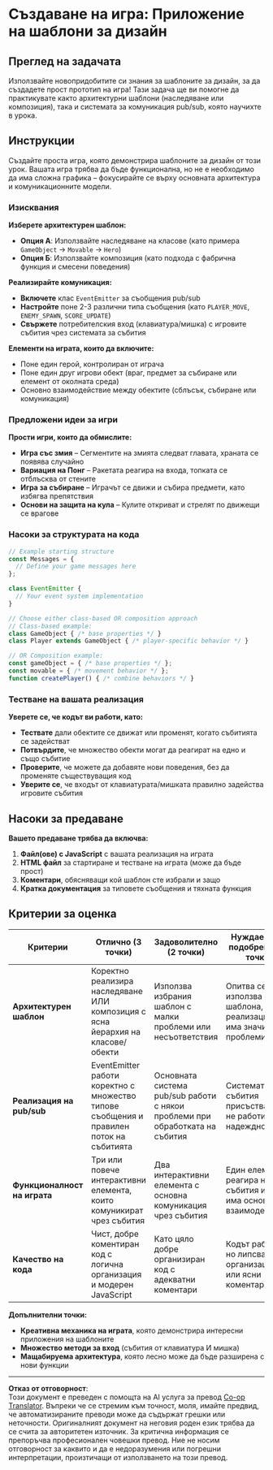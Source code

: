 <!--
CO_OP_TRANSLATOR_METADATA:
{
  "original_hash": "c8fc39a014d08247c082878122e2ba73",
  "translation_date": "2025-10-24T22:56:53+00:00",
  "source_file": "6-space-game/1-introduction/assignment.md",
  "language_code": "bg"
}
-->
# Създаване на игра: Приложение на шаблони за дизайн

## Преглед на задачата

Използвайте новопридобитите си знания за шаблоните за дизайн, за да създадете прост прототип на игра! Тази задача ще ви помогне да практикувате както архитектурни шаблони (наследяване или композиция), така и системата за комуникация pub/sub, която научихте в урока.

## Инструкции

Създайте проста игра, която демонстрира шаблоните за дизайн от този урок. Вашата игра трябва да бъде функционална, но не е необходимо да има сложна графика – фокусирайте се върху основната архитектура и комуникационните модели.

### Изисквания

**Изберете архитектурен шаблон:**
- **Опция А**: Използвайте наследяване на класове (като примера `GameObject` → `Movable` → `Hero`)
- **Опция Б**: Използвайте композиция (като подхода с фабрична функция и смесени поведения)

**Реализирайте комуникация:**
- **Включете** клас `EventEmitter` за съобщения pub/sub
- **Настройте** поне 2-3 различни типа съобщения (като `PLAYER_MOVE`, `ENEMY_SPAWN`, `SCORE_UPDATE`)
- **Свържете** потребителския вход (клавиатура/мишка) с игровите събития чрез системата за събития

**Елементи на играта, които да включите:**
- Поне един герой, контролиран от играча
- Поне един друг игрови обект (враг, предмет за събиране или елемент от околната среда)
- Основно взаимодействие между обектите (сблъсък, събиране или комуникация)

### Предложени идеи за игри

**Прости игри, които да обмислите:**
- **Игра със змия** – Сегментите на змията следват главата, храната се появява случайно
- **Вариация на Понг** – Ракетата реагира на входа, топката се отблъсква от стените
- **Игра за събиране** – Играчът се движи и събира предмети, като избягва препятствия
- **Основи на защита на кула** – Кулите откриват и стрелят по движещи се врагове

### Насоки за структурата на кода

```javascript
// Example starting structure
const Messages = {
  // Define your game messages here
};

class EventEmitter {
  // Your event system implementation
}

// Choose either class-based OR composition approach
// Class-based example:
class GameObject { /* base properties */ }
class Player extends GameObject { /* player-specific behavior */ }

// OR Composition example:
const gameObject = { /* base properties */ };
const movable = { /* movement behavior */ };
function createPlayer() { /* combine behaviors */ }
```

### Тестване на вашата реализация

**Уверете се, че кодът ви работи, като:**
- **Тествате** дали обектите се движат или променят, когато събитията се задействат
- **Потвърдите**, че множество обекти могат да реагират на едно и също събитие
- **Проверите**, че можете да добавяте нови поведения, без да променяте съществуващия код
- **Уверите се**, че входът от клавиатурата/мишката правилно задейства игровите събития

## Насоки за предаване

**Вашето предаване трябва да включва:**
1. **Файл(ове) с JavaScript** с вашата реализация на играта
2. **HTML файл** за стартиране и тестване на играта (може да бъде прост)
3. **Коментари**, обясняващи кой шаблон сте избрали и защо
4. **Кратка документация** за типовете съобщения и тяхната функция

## Критерии за оценка

| Критерии | Отлично (3 точки) | Задоволително (2 точки) | Нуждае се от подобрение (1 точка) |
|----------|---------------------|-------------------------|-----------------------------------|
| **Архитектурен шаблон** | Коректно реализира наследяване ИЛИ композиция с ясна йерархия на класове/обекти | Използва избрания шаблон с малки проблеми или несъответствия | Опитва се да използва шаблона, но реализацията има значителни проблеми |
| **Реализация на pub/sub** | EventEmitter работи коректно с множество типове съобщения и правилен поток на събитията | Основната система pub/sub работи с някои проблеми при обработката на събития | Системата за събития присъства, но не работи надеждно |
| **Функционалност на играта** | Три или повече интерактивни елемента, които комуникират чрез събития | Два интерактивни елемента с основна комуникация чрез събития | Един елемент реагира на събития или има основно взаимодействие |
| **Качество на кода** | Чист, добре коментиран код с логична организация и модерен JavaScript | Като цяло добре организиран код с адекватни коментари | Кодът работи, но липсва организация или ясни коментари |

**Допълнителни точки:**
- **Креативна механика на играта**, която демонстрира интересни приложения на шаблоните
- **Множество методи за вход** (събития от клавиатура И мишка)
- **Мащабируема архитектура**, която лесно може да бъде разширена с нови функции

---

**Отказ от отговорност**:  
Този документ е преведен с помощта на AI услуга за превод [Co-op Translator](https://github.com/Azure/co-op-translator). Въпреки че се стремим към точност, моля, имайте предвид, че автоматизираните преводи може да съдържат грешки или неточности. Оригиналният документ на неговия роден език трябва да се счита за авторитетен източник. За критична информация се препоръчва професионален човешки превод. Ние не носим отговорност за каквито и да е недоразумения или погрешни интерпретации, произтичащи от използването на този превод.
